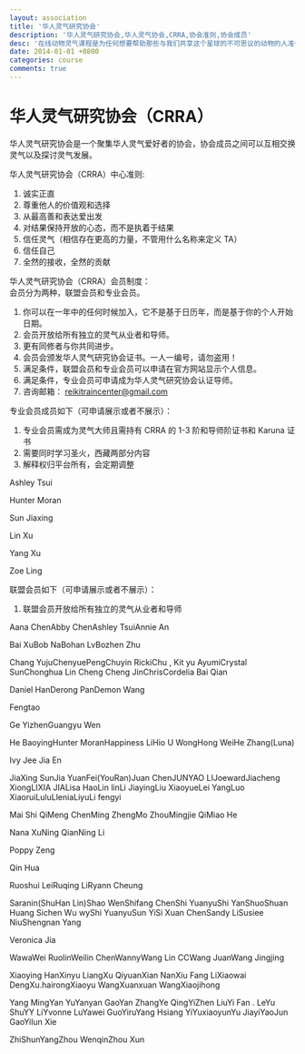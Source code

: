 ```yaml
---
layout: association
title: '华人灵气研究协会'
description: '华人灵气研究协会,华人灵气协会,CRRA,协会准则,协会成员'
desc: '在线动物灵气课程是为任何想要帮助那些与我们共享这个星球的不可思议的动物的人准备的，这门课程需要您有开阔的胸怀和爱'
date: 2014-01-01 +0800
categories: course
comments: true
---
```


<h1>华人灵气研究协会（CRRA）</h1>
华人灵气研究协会是一个聚集华人灵气爱好者的协会，协会成员之间可以互相交换灵气以及探讨灵气发展。<br>
<p>华人灵气研究协会（CRRA）中心准则:</p>

1. 诚实正直
2. 尊重他人的价值观和选择
3. 从最高善和表达爱出发
4. 对结果保持开放的心态，而不是执着于结果
5. 信任灵气（相信存在更高的力量，不管用什么名称来定义 TA）
6. 信任自己
7. 全然的接收，全然的贡献

华人灵气研究协会（CRRA）会员制度：<br>
会员分为两种，联盟会员和专业会员。

1. 你可以在一年中的任何时候加入，它不是基于日历年，而是基于你的个人开始日期。
2. 会员开放给所有独立的灵气从业者和导师。
3. 更有同修者与你共同进步。
4. 会员会颁发华人灵气研究协会证书。一人一编号，请勿盗用！
5. 满足条件，联盟会员和专业会员可以申请在官方网站显示个人信息。
6. 满足条件，专业会员可申请成为华人灵气研究协会认证导师。
7. 咨询邮箱： reikitraincenter@gmail.com

专业会员成员如下（可申请展示或者不展示）：<br>

1. 专业会员需成为灵气大师且需持有 CRRA 的 1-3 阶和导师阶证书和 Karuna 证书
2. 需要同时学习圣火，西藏两部分内容
3. 解释权归平台所有，会定期调整

<div class='member-box'>
<p><span>Ashley Tsui</span> </p>
<p><span>Hunter Moran</span></p>
<p><span>Sun Jiaxing</span> </p>
<p><span>Lin Xu</span> </p>
<p><span>Yang Xu</span> </p>
<p><span>Zoe Ling</span></p>
</div>

联盟会员如下（可申请展示或者不展示）：

1. 联盟会员开放给所有独立的灵气从业者和导师
<div class='member-box'>
<p><span>Aana Chen</span><span>Abby Chen</span><span>Ashley Tsui</span><span>Annie An</span></p> 
<p><span>Bai Xu</span><span>Bob Na</span><span>Bohan Lv</span><span>Bozhen Zhu</span></p>
<p><span>Chang Yuju</span><span>ChenyuePeng</span><span>Chuyin Ricki</span><span>Chu , Kit yu Ayumi</span><span>Crystal Sun</span><span>Chonghua Lin
</span><span>Cheng Cheng Jin</span><span>Chris</span><span>Cordelia Bai Qian</span></p>
<p><span>Daniel Han</span><span>Derong Pan</span><span>Demon Wang</span></p>
<p><span>Fengtao</span></p>
<p><span>Ge Yizhen</span><span>Guangyu Wen</span></p>
<p><span>He Baoying</span><span>Hunter Moran</span><span>Happiness Li</span><span>Hio U Wong</span><span>Hong Wei</span><span>He Zhang(Luna)</span></p>
<p><span>Ivy Jee Jia En</span></p>
<p><span>JiaXing Sun</span><span>Jia YuanFei(YouRan)</span><span>Juan Chen</span><span>JUNYAO LI</span><span>Joeward</span><span>Jiacheng Xiong</span><span>LIXIA JIA</span><span>Lisa Hao</span><span>Lin lin</span><span>Li Jiaying</span><span>Liu Xiaoyue</span><span>Lei Yang</span><span>Luo Xiaorui</span><span>Lulu</span><span>Llenia</span><span>Liyu</span><span>Li fengyi</span></p>
<p><span>Mai Shi Qi</span><span>Meng Chen</span><span>Ming Zheng</span><span>Mo Zhou</span><span>Mingjie Qi</span><span>Miao He</span></p>
<p><span>Nana Xu</span><span>Ning Qian</span><span>Ning Li</span></p>
<p><span>Poppy Zeng</span></p>
<p><span>Qin Hua</span></p>
<p><span>Ruoshui Lei</span><span>Ruqing Li</span><span>Ryann Cheung</span></p>

<p><span>Saranin(ShuHan Lin)</span><span>Shao Wen</span><span>Shifang Chen</span><span>Shi Yuanyu</span><span>Shi Yan</span><span>ShuoShuan Huang
</span><span>Sichen Wu wy</span><span>Shi Yuanyu</span><span>Sun Yi</span><span>Si Xuan Chen</span><span>Sandy Li</span><span>Susiee Niu</span><span>Shengnan Yang</span></p>

<p><span>Veronica Jia</span></p>

<p><span>Wawa</span><span>Wei Ruolin</span><span>Weilin Chen</span><span>Wanny</span><span>Wang Lin CC</span><span>Wang Juan</span><span>Wang Jingjing</span></p>
<p><span>Xiaoying Han</span><span>Xinyu Liang</span><span>Xu Qiyuan</span><span>Xian Nan</span><span>Xiu Fang Li</span><span>Xiaowai Deng</span><span>Xu.hairong</span><span>Xiaoyu Wang</span><span>Xuanxuan Wang</span><span>Xiaojihong</span></p>
<p><span>Yang Ming</span><span>Yan Yu</span><span>Yanyan Gao</span><span>Yan Zhang</span><span>Ye Qing</span><span>YiZhen Liu</span><span>Yi Fan . Le</span><span>Yu Shu</span><span>YY Li</span><span>Yvonne Lu</span><span>Yawei Guo</span><span>Yiru</span><span>Yang Hsiang Yi</span><span>Yuxiaoyun</span><span>Yu Jiayi</span><span>YaoJun Gao</span><span>Yilun Xie</span></p>
<p><span>ZhiShunYang</span><span>Zhou Wenqin</span><span>Zhou Xun</span></p>
</div>
